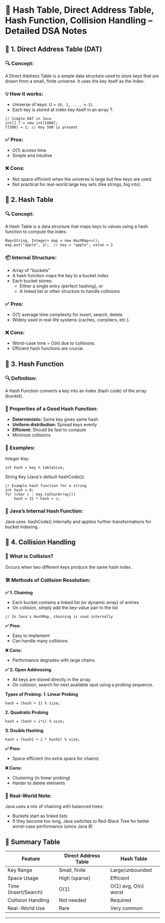 # 🔐 Hash Table, Direct Address Table, Hash Function, Collision Handling – Detailed DSA Notes

## 📌 1. Direct Address Table (DAT)
### 🔍 Concept:
A Direct Address Table is a simple data structure used to store keys that are drawn from a small, finite universe. It uses the key itself as the index.

### 💡 How it works:
- Universe of keys: U = ```{0, 1, ..., n-1}```.
- Each key is stored at index key itself in an array T.
```
// Simple DAT in Java
int[] T = new int[1000];
T[500] = 1; // key 500 is present
```

### ✅ Pros:
- O(1) access time
- Simple and intuitive

### ❌ Cons:
- Not space efficient when the universe is large but few keys are used.
- Not practical for real-world large key sets (like strings, big ints).

## 📌 2. Hash Table
### 🔍 Concept:
A Hash Table is a data structure that maps keys to values using a hash function to compute the index.
```
Map<String, Integer> map = new HashMap<>();
map.put("apple", 2);  // key = "apple", value = 2
```

### 📦 Internal Structure:
- Array of "buckets"
- A hash function maps the key to a bucket index
- Each bucket stores:
  - Either a single entry (perfect hashing), or
  - A linked list or other structure to handle collisions

### ✅ Pros:
- O(1) average time complexity for insert, search, delete.
- Widely used in real-life systems (caches, compilers, etc.).

### ❌ Cons:
- Worst-case time = O(n) due to collisions.
- Efficient hash functions are crucial.

## 📌 3. Hash Function
### 🔍 Definition:
A Hash Function converts a key into an index (hash code) of the array (bucket).

### 🎯 Properties of a Good Hash Function:
- **Deterministic:** Same key gives same hash
- **Uniform distribution:** Spread keys evenly
- **Efficient:** Should be fast to compute
- Minimize collisions

### 🧪 Examples:
Integer Key:
```
int hash = key % tableSize;
```

String Key (Java's default hashCode()):
```
// Example hash function for a string
int hash = 0;
for (char c : key.toCharArray())
    hash = 31 * hash + c;
```

### 🧠 Java’s Internal Hash Function:
Java uses .hashCode() internally and applies further transformations for bucket indexing.

## 📌 4. Collision Handling
### 🎯 What is Collision?
Occurs when two different keys produce the same hash index.

### 🛠️ Methods of Collision Resolution:
**✅ 1. Chaining**
- Each bucket contains a linked list (or dynamic array) of entries
- On collision, simply add the key-value pair to the list
```
// In Java's HashMap, chaining is used internally
```

**✅ Pros:**
- Easy to implement
- Can handle many collisions

**❌ Cons:**
- Performance degrades with large chains

**✅ 2. Open Addressing**
- All keys are stored directly in the array.
- On collision, search for next available spot using a probing sequence.

**Types of Probing:**
**1. Linear Probing**
```
hash = (hash + 1) % size;
```
**2. Quadratic Probing**
```
hash = (hash + i*i) % size;
```
**3. Double Hashing**
```
hash = (hash1 + i * hash2) % size;
```

**✅ Pros:**
- Space efficient (no extra space for chains)

**❌ Cons:**
- Clustering (in linear probing)
- Harder to delete elements

### 🧠 Real-World Note:
Java uses a mix of chaining with balanced trees:
- Buckets start as linked lists
- If they become too long, Java switches to Red-Black Tree for better worst-case performance (since Java 8)

📌 Summary Table
---
| Feature              | Direct Address Table | Hash Table           |
|----------------------|----------------------|----------------------|
| Key Range            | Small, finite        | Large/unbounded      |
| Space Usage          | High (sparse)        | Efficient            |
| Time (Insert/Search) | O(1)                 | O(1) avg, O(n) worst |
| Collision Handling   | Not needed           | Required             |
| Real-World Use       | Rare                 | Very common          |
---